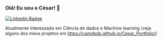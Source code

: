 ### Olá! Eu sou o César! 👋 
[![Linkedin Badge](https://img.shields.io/badge/-LinkedIn-blue?style=flat-square&logo=Linkedin&logoColor=white&link=https://www.linkedin.com/in/camds/)](https://www.linkedin.com/in/camds/)

Atualmente interessado em Ciência de dados e Machine learning (veja alguns dos meus projetos em https://camdsds.github.io/Cesar_Portfolio/).

<!--
**camdsDS/camdsDS** is a ✨ _special_ ✨ repository because its `README.md` (this file) appears on your GitHub profile.
